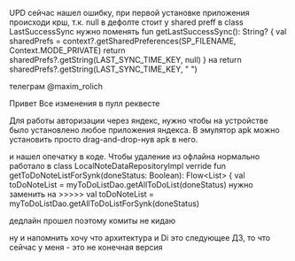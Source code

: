 UPD сейчас нашел ошибку, при первой установке приложения происходи крш, т.к. null в дефолте стоит у shared preff 
в  class LastSuccessSync  нужно поменять 
     fun getLastSuccessSync(): String? {
        val sharedPrefs = context?.getSharedPreferences(SP_FILENAME, Context.MODE_PRIVATE)
        return sharedPrefs?.getString(LAST_SYNC_TIME_KEY, null)
    }
    на return sharedPrefs?.getString(LAST_SYNC_TIME_KEY, " ")


телеграм @maxim_rolich

Привет
Все изменения в пулл реквесте

Для работы авторизации через яндекс, нужно чтобы на устройстве было установлено любое приложения яндекса. В эмулятор apk можно установить просто drag-and-drop-нув apk в него.

и нашел опечатку в коде. Чтобы удаление из офлайна нормально работало в class LocalNoteDataRepositoryImpl 
verride fun getToDoNoteListForSynk(doneStatus: Boolean): Flow<List<ToDoEntity>> {
        val toDoNoteList = myToDoListDao.getAllToDoList(doneStatus)  нужно заменить на >>>>>  val toDoNoteList = myToDoListDao.getAllToDoListForSynk(doneStatus)

дедлайн прошел поэтому комиты не кидаю

ну и напомнить хочу что архитектура и Di это следующее ДЗ, то что сейчас у меня - это не конечная версия
